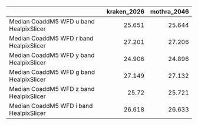 |                                         |   kraken_2026 |   mothra_2046 |
|:----------------------------------------|--------------:|--------------:|
| Median CoaddM5 WFD u band HealpixSlicer |        25.651 |        25.644 |
| Median CoaddM5 WFD r band HealpixSlicer |        27.201 |        27.206 |
| Median CoaddM5 WFD y band HealpixSlicer |        24.906 |        24.896 |
| Median CoaddM5 WFD g band HealpixSlicer |        27.149 |        27.132 |
| Median CoaddM5 WFD z band HealpixSlicer |        25.72  |        25.721 |
| Median CoaddM5 WFD i band HealpixSlicer |        26.618 |        26.633 |
